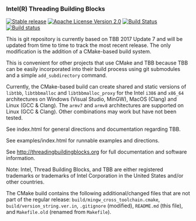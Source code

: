 ### Intel(R) Threading Building Blocks

[![Stable release](https://img.shields.io/badge/version-2017_U7-green.svg)](https://github.com/01org/tbb/releases/tag/2017_U7)
[![Apache License Version 2.0](https://img.shields.io/badge/license-Apache_2.0-green.svg)](LICENSE)
[![Build Status](https://travis-ci.org/wjakob/tbb.svg?branch=master)](https://travis-ci.org/wjakob/tbb)
[![Build status](https://ci.appveyor.com/api/projects/status/fvepmk5nxekq27r8?svg=true)](https://ci.appveyor.com/project/wjakob/tbb/branch/master)

This is git repository is currently based on TBB 2017 Update 7 and will be
updated from time to time to track the most recent release. The only
modification is the addition of a CMake-based build system.

This is convenient for other projects that use CMake and TBB because TBB can be
easily incorporated into their build process using git submodules and a simple
``add_subdirectory`` command.

Currently, the CMake-based build can create shared and static versions of
`libtbb`, `libtbbmalloc` and `libtbbmalloc_proxy` for the Intel `i386` and
`x86_64` architectures on Windows (Visual Studio, MinGW), MacOS (Clang) and
Linux (GCC & Clang). The `armv7` and `armv8` architectures are supported on
Linux (GCC & Clang). Other combinations may work but have not been tested.

See index.html for general directions and documentation regarding TBB.

See examples/index.html for runnable examples and directions.

See http://threadingbuildingblocks.org for full documentation
and software information.

Note: Intel, Thread Building Blocks, and TBB are either registered trademarks or
trademarks of Intel Corporation in the United States and/or other countries.

The CMake build contains the following additional/changed files that are not
part of the regular release: ``build/mingw_cross_toolchain.cmake``,
``build/version_string.ver.in``, ``.gitignore`` (modified), ``README.md`` (this
file), and ``Makefile.old`` (renamed from ``Makefile``).
